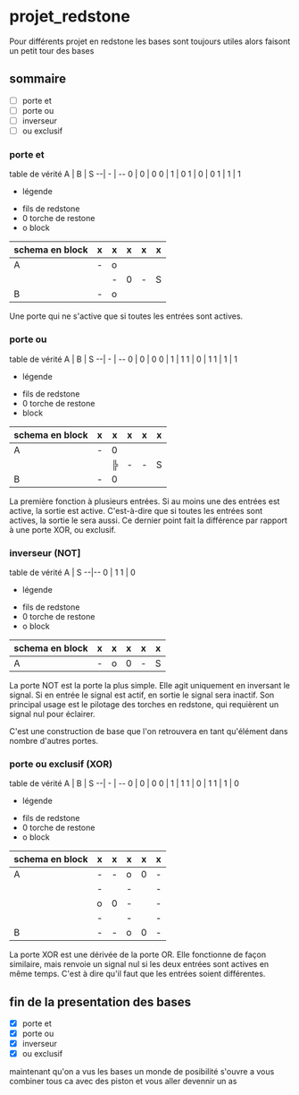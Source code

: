 # projet_redstone 
Pour différents projet en redstone les bases sont toujours utiles alors faisont un petit tour des bases
## sommaire
- [ ] porte et
- [ ] porte ou
- [ ] inverseur
- [ ] ou exclusif

### porte et
table de vérité 
A | B | S
--| - | --
0 | 0 | 0
0 | 1 | 0
1 | 0 | 0
1 | 1 | 1

* légende 
- fils de redstone
- 0 torche de restone
- o block

schema en block | x | x | x | x | x
--------------- | - | - | - | - | ---
A | - | o |     |   |   |   |   |
|  |   | - | 0 | - | S
B | - | o |

Une porte qui ne s'active que si toutes les entrées sont actives.

### porte ou
table de vérité 
A | B | S
--| - | --
0 | 0 | 0
0 | 1 | 1
1 | 0 | 1
1 | 1 | 1

* légende
- fils de redstone
- 0 torche de restone
- block

schema en block | x | x | x | x | x
--------------- | - | - | - | - | ---
A | - | 0 |     |   |   |   |   |
|  |   | ╠ | - | - | S
B | - | 0 |

La première fonction à plusieurs entrées. Si au moins une des entrées est active, la sortie est active. C'est-à-dire que si toutes les entrées sont actives, la sortie le sera aussi. Ce dernier point fait la différence par rapport à une porte XOR, ou exclusif.

### inverseur (NOT]
table de vérité 
A | S
--|--
0 | 1
1 | 0

* légende
- fils de redstone
- 0 torche de restone
- o block

schema en block | x | x | x | x | x
----------------| - | - | - | - | -
A | - | o | 0 | - | S

La porte NOT est la porte la plus simple. Elle agit uniquement en inversant le signal. Si en entrée le signal est actif, en sortie le signal sera inactif. Son principal usage est le pilotage des torches en redstone, qui requièrent un signal nul pour éclairer.

C'est une construction de base que l'on retrouvera en tant qu'élément dans nombre d'autres portes.
 
 ### porte ou exclusif (XOR)
 table de vérité 
A | B | S
--| - | --
0 | 0 | 0
0 | 1 | 1
1 | 0 | 1
1 | 1 | 0

* légende
- fils de redstone
- 0 torche de restone
- o block

schema en block | x | x | x | x | x
--------------- | - | - | - | - | ---
A |-|-|o|0|-|
 | |-| |-| |-|
 | |o|0|-| |-|S
 | |-| |-| |-|
B |-|-|o|0|-|

La porte XOR est une dérivée de la porte OR. Elle fonctionne de façon similaire, mais renvoie un signal nul si les deux entrées sont actives en même temps. C'est à dire qu'il faut que les entrées soient différentes.

## fin de la presentation des bases
- [x] porte et
- [x] porte ou
- [x] inverseur
- [x] ou exclusif

maintenant qu'on a vus les bases un monde de posibilité s'ouvre a vous combiner tous ca avec des piston et vous aller devennir un as 
